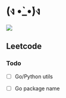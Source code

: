 # (ง •̀_•́)ง
![](https://github.com/Ackerr/Algorithms/workflows/Lint/badge.svg)

## Leetcode

### Todo

- [ ] Go/Python utils

- [ ] Go package name
